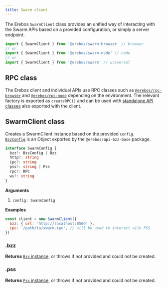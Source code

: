 ```yaml
---
title: Swarm client
---
```


The Erebos `SwarmClient` class provides an unified way of interacting with the Swarm APIs based on a provided configuration, or simply a server endpoint.

```javascript
import { SwarmClient } from '@erebos/swarm-browser' // browser
// or
import { SwarmClient } from '@erebos/swarm-node' // node
// or
import { SwarmClient } from '@erebos/swarm' // universal
```

## RPC class

The Erebos client and individual APIs use RPC classes such as [`@erebos/rpc-browser`](https://github.com/MainframeHQ/erebos/tree/master/packages/rpc-browser) and [`@erebos/rpc-node`](https://github.com/MainframeHQ/erebos/tree/master/packages/rpc-node) depending on the environment.
The relevant factory is exported as `createRPC()` and can be used with [standalone API classes](individual-apis.md) also exported with the client.

## SwarmClient class

Creates a SwarmClient instance based on the provided `config`.\
[`BzzConfig`](api-bzz.md#bzzconfig) is an Object exported by the `@erebos/api-bzz-base` package.

```typescript
interface SwarmConfig {
  bzz?: BzzConfig | Bzz
  http?: string
  ipc?: string
  pss?: string | Pss
  rpc?: RPC
  ws?: string
}
```

**Arguments**

1.  `config: SwarmConfig`

**Examples**

```javascript
const client = new SwarmClient({
  bzz: { url: 'http://localhost:8500' },
  ipc: '/path/to/swarm.ipc', // will be used to interact with PSS
})
```

### .bzz

**Returns** [`Bzz` instance](api-bzz.md), or throws if not provided and could not be created.

### .pss

**Returns** [`Pss` instance](api-pss.md), or throws if not provided and could not be created.
